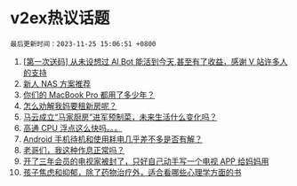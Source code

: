 # v2ex热议话题

`最后更新时间：2023-11-25 15:06:51 +0800`

1. [[第一次送码] 从未设想过 AI Bot 能活到今天,甚至有了收益，感谢 V 站许多人的支持](https://www.v2ex.com/t/995010)
1. [新人 NAS 方案推荐](https://www.v2ex.com/t/994862)
1. [你们的 MacBook Pro 都用了多少年？](https://www.v2ex.com/t/994941)
1. [怎么劝解我妈要租新房呢？](https://www.v2ex.com/t/994848)
1. [马云成立“马家厨房”进军预制菜，未来生活什么变化吗？](https://www.v2ex.com/t/994875)
1. [高通 CPU 浮点这么快吗。。。](https://www.v2ex.com/t/994966)
1. [Android 手机待机和使用耗电几乎差不多是否有解？](https://www.v2ex.com/t/994866)
1. [老哥们，我这种作息正常吗？](https://www.v2ex.com/t/995027)
1. [开了三年会员的电视家被封了，只好自己动手写一个电视 APP 给妈妈用](https://www.v2ex.com/t/995009)
1. [孩子焦虑和抑郁，除了药物治疗外，适合看哪些心理学方面的书](https://www.v2ex.com/t/994876)


